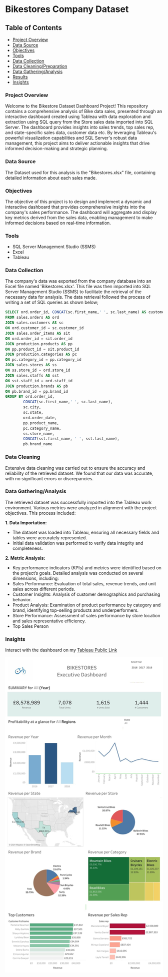 # Bikestores Company Dataset

## Table of Contents
- [Project Overview](#Project-Overview) 
- [Data Source](#Data-Source)
- [Objectives](#Objectives)
- [Tools](#Tools)
- [Data Collection](#Data-Collection)
- [Data Cleaning/Preparation](#Data-Cleaning/Preparation)
- [Data Gathering/Analysis](#Data-Gathering/Analysis)
- [Results](#Results)
- [Insights](#Insights)

### Project Overview 
Welcome to the Bikestore Dataset Dashboard Project! This repository contains a comprehensive analysis of Bike data sales, presented through an interactive dashboard created using Tableau with data exploration and extraction using SQL query from the Store sales data imported into SQL Server. The dashboard provides insights into sales trends, top sales rep, and state-specific sales data, customer data etc. By leveraging Tableau's powerful visualization capabilities and SQL Server's robust data management, this project aims to deliver actionable insights that drive informed decision-making and strategic planning. 

### Data Source
The Dataset used for this analysis is the "Bikestores.xlsx" file, containing detailed information about each sales made. 

### Objectives
The objective of this project is to design and implement a dynamic and interactive dashboard that provides comprehensive insights into the company's sales performance. The dashboard will aggregate and display key metrics derived from the sales data, enabling management to make informed decisions based on real-time information.

### Tools
- SQL Server Management Studio (SSMS)
- Excel
- Tableau

### Data Collection
The company's data was exported from the company database into an Excel file named 'Bikestores.xlsx'. This file was then imported into SQL Server Management Studio (SSMS) to facilitate the retrieval of the necessary data for analysis. The data retrieval followed the process of writing a set of SQL queries as shown below;

```SQL query
SELECT ord.order_id, CONCAT(sc.first_name,' ', sc.last_name) AS customer_fullname, sc.city, sc.state, ord.order_date, SUM(sit.quantity) AS 'total_units', SUM(sit.quantity * sit.list_price) AS 'revenue', pp.product_name, pc.category_name, ss.store_name, CONCAT(sst.first_name, ' ', sst.last_name) AS 'Sales_rep', pb.brand_name
FROM sales.orders AS ord
JOIN sales.customers AS sc
ON ord.customer_id = sc.customer_id
JOIN sales.order_items AS sit
ON ord.order_id = sit.order_id
JOIN production.products AS pp
ON pp.product_id = sit.product_id
JOIN production.categories AS pc
ON pc.category_id = pp.category_id
JOIN sales.stores AS ss
ON ss.store_id = ord.store_id
JOIN sales.staffs AS sst
ON sst.staff_id = ord.staff_id
JOIN production.brands AS pb
ON pb.brand_id = pp.brand_id
GROUP BY ord.order_id, 
		CONCAT(sc.first_name,' ', sc.last_name), 
		sc.city, 
		sc.state, 
		ord.order_date,
		pp.product_name,
		pc.category_name,
		ss.store_name,
		CONCAT(sst.first_name, ' ', sst.last_name),
		pb.brand_name
```
### Data Cleaning
Extensive data cleaning was carried out to ensure the accuracy and reliability of the retrieved dataset. We found that our data was accurate, with no significant errors or discrepancies. 

### Data Gathering/Analysis
The retrieved dataset was successfully imported into the Tableau work environment. Various metrics were analyzed in alignment with the project objectives. This process included:

**1. Data Importation:**
- The dataset was loaded into Tableau, ensuring all necessary fields and tables were accurately represented.
- Initial data validation was performed to verify data integrity and completeness.

**2. Metric Analysis:**
- Key performance indicators (KPIs) and metrics were identified based on the project’s goals.
Detailed analysis was conducted on several dimensions, including:
- Sales Performance: Evaluation of total sales, revenue trends, and unit sales across different periods.
- Customer Insights: Analysis of customer demographics and purchasing behavior.
- Product Analysis: Examination of product performance by category and brand, identifying top-selling products and underperformers.
- Store Performance: Assessment of sales performance by store location and sales representative efficiency.
- Top Sales Person

### Insights
Interact with the dashboard on my [Tableau Public Link ](https://public.tableau.com/views/BikeStoresExecutiveDashboard_17224005264160/Dashboard1?:language=en-US&:sid=&:redirect=auth&:display_count=n&:origin=viz_share_link)

![alt text](https://github.com/mrjaid23/Bikestores-Dataset---End-to-End-SQL-to-Tableau-Dashboard-Visualization/blob/3f82fd500d0812257c5dcccde4a33097b46302d1/dashboard.jpg)

